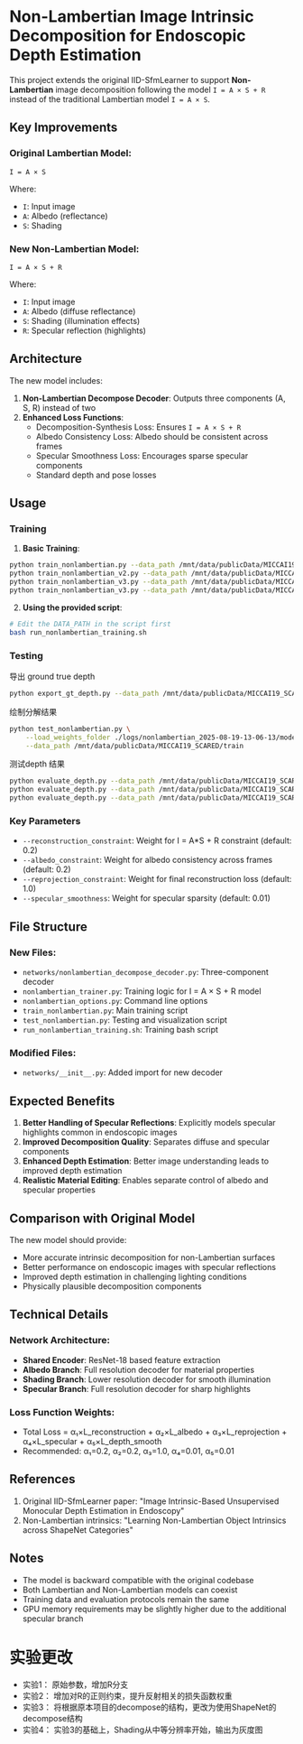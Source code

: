 # Non-Lambertian Image Intrinsic Decomposition for Endoscopic Depth Estimation

This project extends the original IID-SfmLearner to support **Non-Lambertian** image decomposition following the model `I = A × S + R` instead of the traditional Lambertian model `I = A × S`.

## Key Improvements

### Original Lambertian Model:
```
I = A × S
```
Where:
- `I`: Input image
- `A`: Albedo (reflectance)
- `S`: Shading

### New Non-Lambertian Model:
```
I = A × S + R
```
Where:
- `I`: Input image  
- `A`: Albedo (diffuse reflectance)
- `S`: Shading (illumination effects)
- `R`: Specular reflection (highlights)

## Architecture

The new model includes:

1. **Non-Lambertian Decompose Decoder**: Outputs three components (A, S, R) instead of two
2. **Enhanced Loss Functions**: 
   - Decomposition-Synthesis Loss: Ensures `I = A × S + R`
   - Albedo Consistency Loss: Albedo should be consistent across frames
   - Specular Smoothness Loss: Encourages sparse specular components
   - Standard depth and pose losses

## Usage

### Training

1. **Basic Training**:
```bash
python train_nonlambertian.py --data_path /mnt/data/publicData/MICCAI19_SCARED/train --log_dir ./logs
python train_nonlambertian_v2.py --data_path /mnt/data/publicData/MICCAI19_SCARED/train --log_dir ./logs_v2
python train_nonlambertian_v3.py --data_path /mnt/data/publicData/MICCAI19_SCARED/train --log_dir ./logs_v3/default
python train_nonlambertian_v3.py --data_path /mnt/data/publicData/MICCAI19_SCARED/train --log_dir ./logs_v3/v1_multiscale --v1_multiscale --num_epochs 20
```

2. **Using the provided script**:
```bash
# Edit the DATA_PATH in the script first
bash run_nonlambertian_training.sh
```

### Testing
导出 ground true depth
```bash
python export_gt_depth.py --data_path /mnt/data/publicData/MICCAI19_SCARED/train
```
绘制分解结果
```bash
python test_nonlambertian.py \
    --load_weights_folder ./logs/nonlambertian_2025-08-19-13-06-13/models/weights_19 \
    --data_path /mnt/data/publicData/MICCAI19_SCARED/train
```
测试depth 结果
```bash
python evaluate_depth.py --data_path /mnt/data/publicData/MICCAI19_SCARED/train --load_weights_folder ./logs_v2/nonlambertian_2025-08-24-12-33-35/models/weights_29
python evaluate_depth.py --data_path /mnt/data/publicData/MICCAI19_SCARED/train --load_weights_folder ./logs_v3/default/nonlambertian_v3_2025-08-25-20-20-14/models/weights_29
python evaluate_depth.py --data_path /mnt/data/publicData/MICCAI19_SCARED/train --load_weights_folder ./logs_v3/v1_multiscale/nonlambertian_v3_2025-08-26-10-20-53/models/weights_10
```

### Key Parameters

- `--reconstruction_constraint`: Weight for I = A*S + R constraint (default: 0.2)
- `--albedo_constraint`: Weight for albedo consistency across frames (default: 0.2)  
- `--reprojection_constraint`: Weight for final reconstruction loss (default: 1.0)
- `--specular_smoothness`: Weight for specular sparsity (default: 0.01)

## File Structure

### New Files:
- `networks/nonlambertian_decompose_decoder.py`: Three-component decoder
- `nonlambertian_trainer.py`: Training logic for I = A × S + R model
- `nonlambertian_options.py`: Command line options
- `train_nonlambertian.py`: Main training script
- `test_nonlambertian.py`: Testing and visualization script
- `run_nonlambertian_training.sh`: Training bash script

### Modified Files:
- `networks/__init__.py`: Added import for new decoder

## Expected Benefits

1. **Better Handling of Specular Reflections**: Explicitly models specular highlights common in endoscopic images
2. **Improved Decomposition Quality**: Separates diffuse and specular components
3. **Enhanced Depth Estimation**: Better image understanding leads to improved depth estimation
4. **Realistic Material Editing**: Enables separate control of albedo and specular properties

## Comparison with Original Model

The new model should provide:
- More accurate intrinsic decomposition for non-Lambertian surfaces
- Better performance on endoscopic images with specular reflections
- Improved depth estimation in challenging lighting conditions
- Physically plausible decomposition components

## Technical Details

### Network Architecture:
- **Shared Encoder**: ResNet-18 based feature extraction
- **Albedo Branch**: Full resolution decoder for material properties
- **Shading Branch**: Lower resolution decoder for smooth illumination
- **Specular Branch**: Full resolution decoder for sharp highlights

### Loss Function Weights:
- Total Loss = α₁×L_reconstruction + α₂×L_albedo + α₃×L_reprojection + α₄×L_specular + α₅×L_depth_smooth
- Recommended: α₁=0.2, α₂=0.2, α₃=1.0, α₄=0.01, α₅=0.01

## References

1. Original IID-SfmLearner paper: "Image Intrinsic-Based Unsupervised Monocular Depth Estimation in Endoscopy"
2. Non-Lambertian intrinsics: "Learning Non-Lambertian Object Intrinsics across ShapeNet Categories"

## Notes

- The model is backward compatible with the original codebase
- Both Lambertian and Non-Lambertian models can coexist
- Training data and evaluation protocols remain the same
- GPU memory requirements may be slightly higher due to the additional specular branch


# 实验更改
- 实验1：
    原始参数，增加R分支
- 实验2：
    增加对R的正则约束，提升反射相关的损失函数权重
- 实验3：
    将根据原本项目的decompose的结构，更改为使用ShapeNet的decompose结构
- 实验4：
    实验3的基础上，Shading从中等分辨率开始，输出为灰度图
